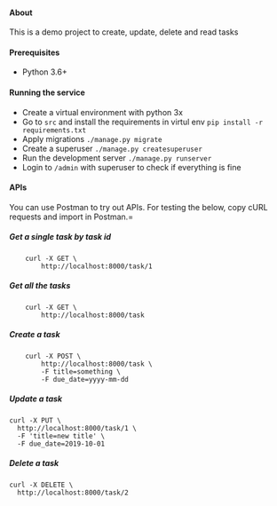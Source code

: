 #### About
This is a demo project to create, update, delete and read tasks

#### Prerequisites
* Python 3.6+

#### Running the service
* Create a virtual environment with python 3x
* Go to `src` and install the requirements in virtul env `pip install -r requirements.txt`
* Apply migrations `./manage.py migrate`
* Create a superuser `./manage.py createsuperuser`
* Run the development server `./manage.py runserver`
* Login to `/admin` with superuser to check if everything is fine

#### APIs
You can use Postman to try out APIs. For testing the below, copy cURL requests and import in Postman.=


##### Get a single task by task id
```
    curl -X GET \
        http://localhost:8000/task/1
```

##### Get all the tasks
```
    curl -X GET \
        http://localhost:8000/task
```

##### Create a task 
```
    curl -X POST \
        http://localhost:8000/task \
        -F title=something \
        -F due_date=yyyy-mm-dd
```
##### Update a task
```
curl -X PUT \
  http://localhost:8000/task/1 \
  -F 'title=new title' \
  -F due_date=2019-10-01
  ```
##### Delete a task
```
curl -X DELETE \
  http://localhost:8000/task/2
```
